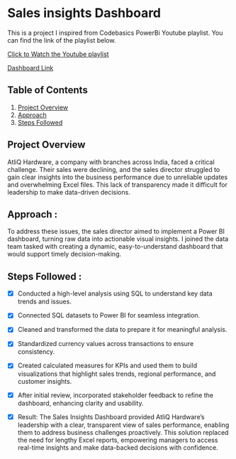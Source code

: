 # Sales insights Dashboard

This is a project I inspired from Codebasics PowerBi Youtube playlist. You can find the link of the playlist below.

[Click to Watch the Youtube playlist](https://youtu.be/9QiZ0-HZG_A?si=xOvmUopErotgwheV)

[Dashboard Link](https://project.novypro.com/OnAgeO)


## Table of Contents

1. [Project Overview](#project-overview)
2. [Approach](#Approach)
3. [Steps Followed](#Steps-followed)


## Project Overview
AtliQ Hardware, a company with branches across India, faced a critical challenge. Their sales were declining, and the sales director struggled to gain clear insights into the business performance due to unreliable updates and overwhelming Excel files. This lack of transparency made it difficult for leadership to make data-driven decisions.

## Approach :
To address these issues, the sales director aimed to implement a Power BI dashboard, turning raw data into actionable visual insights. I joined the data team tasked with creating a dynamic, easy-to-understand dashboard that would support timely decision-making.

## Steps Followed :

- [x] Conducted a high-level analysis using SQL to understand key data trends and issues.
- [x] Connected SQL datasets to Power BI for seamless integration.
- [x] Cleaned and transformed the data to prepare it for meaningful analysis.
- [x] Standardized currency values across transactions to ensure consistency.
- [x] Created calculated measures for KPIs and used them to build visualizations that highlight sales trends, regional performance, and customer insights.
- [x] After initial review, incorporated stakeholder feedback to refine the dashboard, enhancing clarity and usability.
- [x] Result: The Sales Insights Dashboard provided AtliQ Hardware’s leadership with a clear, transparent view of sales performance, enabling them to address business challenges proactively. This solution replaced the need for lengthy Excel reports, empowering managers to access real-time insights and make data-backed decisions with confidence.



